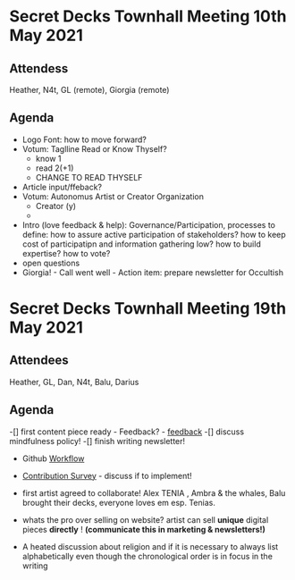 # Secret Decks Townhall Meeting 10th May 2021

## Attendess
Heather, N4t, GL (remote), Giorgia (remote)

## Agenda
- Logo Font: how to move forward?
- Votum: Taglline Read or Know Thyself?
	- know 1
	- read 2(+1)
	- CHANGE TO READ THYSELF
- Article input/ffeback?
- Votum: Autonomus Artist or Creator Organization
	- Creator (y)
	- 
- Intro (love feedback & help): Governance/Participation, processes to define: how to assure active participation of stakeholders? how to keep cost of participatipn and information gathering low? how to build expertise? how to vote?
- open questions
- Giorgia! - Call went well - Action item: prepare newsletter for Occultish


# Secret Decks Townhall Meeting 19th May 2021

## Attendees
Heather, GL, Dan, N4t, Balu, Darius

## Agenda
-[] first content piece ready - Feedback?
	- [feedback](https://github.com/SecretDecks/Contentwriting/discussions/5)
-[] discuss mindfulness policy!
-[] finish writing newsletter!
- Github [Workflow](https://github.com/SecretDecks/Documentation/discussions/4)
- [Contribution Survey](https://github.com/NFT-DAO/Governance-HOLON/discussions/96) - discuss if to implement!

- first artist agreed to collaborate! Alex TENIA , Ambra & the whales, Balu brought their decks, everyone loves em esp. Tenias.

- whats the pro over selling on website? artist can sell **unique** digital pieces **directly** ! **(communicate this in marketing & newsletters!)**

- A heated discussion about religion and if it is necessary to always list alphabetically even though the chronological order is in focus in the writing
